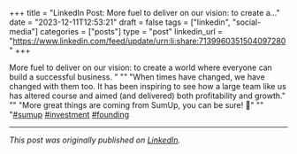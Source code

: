 +++
title = "LinkedIn Post: More fuel to deliver on our vision: to create a..."
date = "2023-12-11T12:53:21"
draft = false
tags = ["linkedin", "social-media"]
categories = ["posts"]
type = "post"
linkedin_url = "https://www.linkedin.com/feed/update/urn:li:share:7139960351504097280"
+++

More fuel to deliver on our vision: to create a world where everyone can build a successful business. "
""
"When times have changed, we have changed with them too. It has been inspiring to see how a large team like us has altered course and aimed (and delivered) both profitability and growth."
""
"More great things are coming from SumUp, you can be sure! 🚀"
""
"[#sumup](https://www.linkedin.com/feed/hashtag/sumup) [#investment](https://www.linkedin.com/feed/hashtag/investment) [#founding](https://www.linkedin.com/feed/hashtag/founding)

---

*This post was originally published on [LinkedIn](https://www.linkedin.com/in/adrianmoreno/recent-activity/all/).*